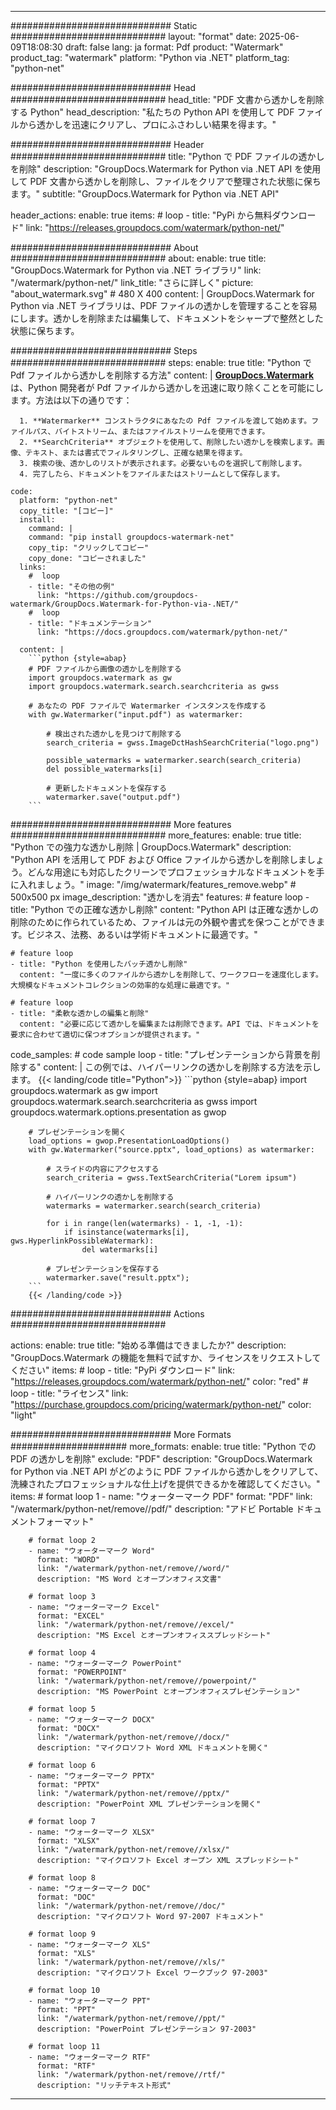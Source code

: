 
---
############################# Static ############################
layout: "format"
date:  2025-06-09T18:08:30
draft: false
lang: ja
format: Pdf
product: "Watermark"
product_tag: "watermark"
platform: "Python via .NET"
platform_tag: "python-net"

############################# Head ############################
head_title: "PDF 文書から透かしを削除する Python"
head_description: "私たちの Python API を使用して PDF ファイルから透かしを迅速にクリアし、プロにふさわしい結果を得ます。"

############################# Header ############################
title: "Python で PDF ファイルの透かしを削除" 
description: "GroupDocs.Watermark for Python via .NET API を使用して PDF 文書から透かしを削除し、ファイルをクリアで整理された状態に保ちます。"
subtitle: "GroupDocs.Watermark for Python via .NET API" 

header_actions:
  enable: true
  items:
    #  loop
    - title: "PyPi から無料ダウンロード"
      link: "https://releases.groupdocs.com/watermark/python-net/"
      
############################# About ############################
about:
    enable: true
    title: "GroupDocs.Watermark for Python via .NET ライブラリ"
    link: "/watermark/python-net/"
    link_title: "さらに詳しく"
    picture: "about_watermark.svg" # 480 X 400
    content: |
       GroupDocs.Watermark for Python via .NET ライブラリは、PDF ファイルの透かしを管理することを容易にします。透かしを削除または編集して、ドキュメントをシャープで整然とした状態に保ちます。

############################# Steps ############################
steps:
    enable: true
    title: "Python で Pdf ファイルから透かしを削除する方法"
    content: |
      **[GroupDocs.Watermark](https://products.groupdocs.com/watermark/python-net/)** は、Python 開発者が Pdf ファイルから透かしを迅速に取り除くことを可能にします。方法は以下の通りです：
      
      1. **Watermarker** コンストラクタにあなたの Pdf ファイルを渡して始めます。ファイルパス、バイトストリーム、またはファイルストリームを使用できます。
      2. **SearchCriteria** オブジェクトを使用して、削除したい透かしを検索します。画像、テキスト、または書式でフィルタリングし、正確な結果を得ます。
      3. 検索の後、透かしのリストが表示されます。必要ないものを選択して削除します。
      4. 完了したら、ドキュメントをファイルまたはストリームとして保存します。
   
    code:
      platform: "python-net"
      copy_title: "[コピー]"
      install:
        command: |
        command: "pip install groupdocs-watermark-net"
        copy_tip: "クリックしてコピー"
        copy_done: "コピーされました"
      links:
        #  loop
        - title: "その他の例"
          link: "https://github.com/groupdocs-watermark/GroupDocs.Watermark-for-Python-via-.NET/"
        #  loop
        - title: "ドキュメンテーション"
          link: "https://docs.groupdocs.com/watermark/python-net/"
          
      content: |
        ```python {style=abap}
        # PDF ファイルから画像の透かしを削除する
        import groupdocs.watermark as gw
        import groupdocs.watermark.search.searchcriteria as gwss

        # あなたの PDF ファイルで Watermarker インスタンスを作成する
        with gw.Watermarker("input.pdf") as watermarker:

            # 検出された透かしを見つけて削除する
            search_criteria = gwss.ImageDctHashSearchCriteria("logo.png")

            possible_watermarks = watermarker.search(search_criteria)
            del possible_watermarks[i]

            # 更新したドキュメントを保存する
            watermarker.save("output.pdf")
        ```  

############################# More features ############################
more_features:
  enable: true
  title: "Python での強力な透かし削除 | GroupDocs.Watermark"
  description: "Python API を活用して PDF および Office ファイルから透かしを削除しましょう。どんな用途にも対応したクリーンでプロフェッショナルなドキュメントを手に入れましょう。"
  image: "/img/watermark/features_remove.webp" # 500x500 px
  image_description: "透かしを消去"
  features:
    # feature loop
    - title: "Python での正確な透かし削除"
      content: "Python API は正確な透かしの削除のために作られているため、ファイルは元の外観や書式を保つことができます。ビジネス、法務、あるいは学術ドキュメントに最適です。"

    # feature loop
    - title: "Python を使用したバッチ透かし削除"
      content: "一度に多くのファイルから透かしを削除して、ワークフローを速度化します。大規模なドキュメントコレクションの効率的な処理に最適です。"

    # feature loop
    - title: "柔軟な透かしの編集と削除"
      content: "必要に応じて透かしを編集または削除できます。API では、ドキュメントを要求に合わせて適切に保つオプションが提供されます。"
      
  code_samples:
    # code sample loop
    - title: "プレゼンテーションから背景を削除する"
      content: |
        この例では、ハイパーリンクの透かしを削除する方法を示します。
        {{< landing/code title="Python">}}
        ```python {style=abap}
        import groupdocs.watermark as gw
        import groupdocs.watermark.search.searchcriteria as gwss
        import groupdocs.watermark.options.presentation as gwop

        # プレゼンテーションを開く
        load_options = gwop.PresentationLoadOptions()
        with gw.Watermarker("source.pptx", load_options) as watermarker:

            # スライドの内容にアクセスする
            search_criteria = gwss.TextSearchCriteria("Lorem ipsum")

            # ハイパーリンクの透かしを削除する
            watermarks = watermarker.search(search_criteria)

            for i in range(len(watermarks) - 1, -1, -1):
                if isinstance(watermarks[i], gws.HyperlinkPossibleWatermark):
                    del watermarks[i]

            # プレゼンテーションを保存する
            watermarker.save("result.pptx");
        ```
        {{< /landing/code >}}


############################# Actions ############################

actions:
  enable: true
  title: "始める準備はできましたか?"
  description: "GroupDocs.Watermark の機能を無料で試すか、ライセンスをリクエストしてください"
  items:
    #  loop
    - title: "PyPi ダウンロード"
      link: "https://releases.groupdocs.com/watermark/python-net/"
      color: "red"
        #  loop
    - title: "ライセンス"
      link: "https://purchase.groupdocs.com/pricing/watermark/python-net/"
      color: "light"


############################# More Formats #####################
more_formats:
    enable: true
    title: "Python での PDF の透かしを削除"
    exclude: "PDF"
    description: "GroupDocs.Watermark for Python via .NET API がどのように PDF ファイルから透かしをクリアして、洗練されたプロフェッショナルな仕上げを提供できるかを確認してください。"
    items: 
        # format loop 1
        - name: "ウォーターマーク PDF"
          format: "PDF"
          link: "/watermark/python-net/remove//pdf/"
          description: "アドビ Portable ドキュメントフォーマット"

        # format loop 2
        - name: "ウォーターマーク Word"
          format: "WORD"
          link: "/watermark/python-net/remove//word/"
          description: "MS Word とオープンオフィス文書"
          
        # format loop 3
        - name: "ウォーターマーク Excel"
          format: "EXCEL"
          link: "/watermark/python-net/remove//excel/"
          description: "MS Excel とオープンオフィススプレッドシート"

        # format loop 4
        - name: "ウォーターマーク PowerPoint"
          format: "POWERPOINT"
          link: "/watermark/python-net/remove//powerpoint/"
          description: "MS PowerPoint とオープンオフィスプレゼンテーション"

        # format loop 5
        - name: "ウォーターマーク DOCX"
          format: "DOCX"
          link: "/watermark/python-net/remove//docx/"
          description: "マイクロソフト Word XML ドキュメントを開く"
          
        # format loop 6
        - name: "ウォーターマーク PPTX"
          format: "PPTX"
          link: "/watermark/python-net/remove//pptx/"
          description: "PowerPoint XML プレゼンテーションを開く"
          
        # format loop 7
        - name: "ウォーターマーク XLSX"
          format: "XLSX"
          link: "/watermark/python-net/remove//xlsx/"
          description: "マイクロソフト Excel オープン XML スプレッドシート"

        # format loop 8
        - name: "ウォーターマーク DOC"
          format: "DOC"
          link: "/watermark/python-net/remove//doc/"
          description: "マイクロソフト Word 97-2007 ドキュメント"

        # format loop 9
        - name: "ウォーターマーク XLS"
          format: "XLS"
          link: "/watermark/python-net/remove//xls/"
          description: "マイクロソフト Excel ワークブック 97-2003"

        # format loop 10
        - name: "ウォーターマーク PPT"
          format: "PPT"
          link: "/watermark/python-net/remove//ppt/"
          description: "PowerPoint プレゼンテーション 97-2003"

        # format loop 11
        - name: "ウォーターマーク RTF"
          format: "RTF"
          link: "/watermark/python-net/remove//rtf/"
          description: "リッチテキスト形式"

---